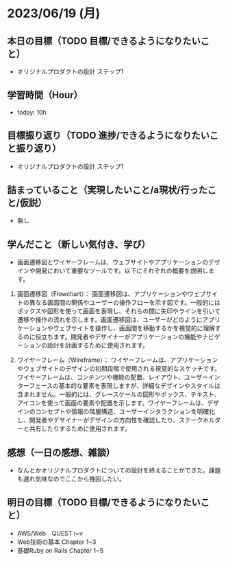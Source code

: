 # 2023/06/19 (月)

## 本日の目標（TODO 目標/できるようになりたいこと）

- オリジナルプロダクトの設計 ステップ1

## 学習時間（Hour）

- today: 10h

## 目標振り返り（TODO 進捗/できるようになりたいこと振り返り）

-  オリジナルプロダクトの設計 ステップ1

## 詰まっていること（実現したいこと/a現状/行ったこと/仮説）

- 無し

## 学んだこと（新しい気付き、学び）

- 画面遷移図とワイヤーフレームは、ウェブサイトやアプリケーションのデザインや開発において重要なツールです。以下にそれぞれの概要を説明します。

1. 画面遷移図（Flowchart）：
画面遷移図は、アプリケーションやウェブサイトの異なる画面間の関係やユーザーの操作フローを示す図です。一般的にはボックスや図形を使って画面を表現し、それらの間に矢印やラインを引いて遷移や操作の流れを示します。画面遷移図は、ユーザーがどのようにアプリケーションやウェブサイトを操作し、画面間を移動するかを視覚的に理解するのに役立ちます。開発者やデザイナーがアプリケーションの機能やナビゲーションの設計を計画するために使用されます。

2. ワイヤーフレーム（Wireframe）：
ワイヤーフレームは、アプリケーションやウェブサイトのデザインの初期段階で使用される視覚的なスケッチです。ワイヤーフレームは、コンテンツや機能の配置、レイアウト、ユーザーインターフェースの基本的な要素を表現しますが、詳細なデザインやスタイルは含まれません。一般的には、グレースケールの図形やボックス、テキスト、アイコンを使って画面の要素や配置を示します。ワイヤーフレームは、デザインのコンセプトや情報の階層構造、ユーザーインタラクションを明確化し、開発者やデザイナーがデザインの方向性を確認したり、ステークホルダーと共有したりするために使用されます。

## 感想（一日の感想、雑談）

- なんとかオリジナルプロダクトについての設計を終えることができた。課題も遅れ気味なのでここから挽回したい。

## 明日の目標（TODO 目標/できるようになりたいこと）

- AWS/Web　QUEST ⅰ~v
- Web技術の基本 Chapter 1~3
- 基礎Ruby on Rails Chapter 1~5